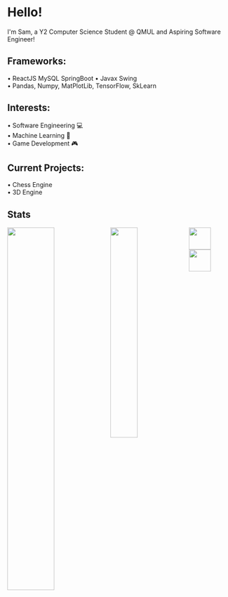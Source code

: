 
# Hello!

I'm Sam, a Y2 Computer Science Student @ QMUL and Aspiring Software Engineer!  

## Frameworks:
 •  ReactJS MySQL SpringBoot
 •  Javax Swing  
 •  Pandas, Numpy, MatPlotLib, TensorFlow, SkLearn

 ## Interests:  
  • Software Engineering 💻   
  • Machine Learning 🤖  
  • Game Development 🎮  


##  Current Projects:  
  • Chess Engine  
  • 3D Engine


## Stats
<img align="left" width=46% src="https://github-readme-stats.vercel.app/api?username=SamChenYu&show_icons=true&theme=algolia" />
<img align="left" width=35% src="https://github-readme-stats.vercel.app/api/top-langs/?username=SamChenYu&layout=compact&theme=algolia" />

  
[<img src="https://github.com/SamChenYu/SamChenYu/assets/150127006/03327fed-39a9-4846-8a4e-4d7843a75df8" width="50">](https://www.linkedin.com/in/sam-chen-yu-a96548258/) [<img src="https://github.com/SamChenYu/SamChenYu/assets/150127006/b241cd85-527c-4045-a4aa-9b66a63236b7" width="50">](https://leetcode.com/CritPotato/)
